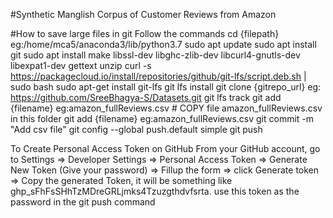 #Synthetic Manglish Corpus of Customer Reviews from Amazon


#How to save large files in git
Follow the commands 
cd {filepath} eg:/home/mca5/anaconda3/lib/python3.7
sudo apt update
sudo apt install git
sudo apt install make libssl-dev libghc-zlib-dev libcurl4-gnutls-dev libexpat1-dev gettext unzip
curl -s https://packagecloud.io/install/repositories/github/git-lfs/script.deb.sh | sudo bash
sudo apt-get install git-lfs
git lfs install
git clone {gitrepo_url} eg: https://github.com/SreeBhagya-S/Datasets.git
git lfs track
git add {filename} eg:amazon_fullReviews.csv # COPY file amazon_fullReviews.csv in this folder
git add {filename} eg:amazon_fullReviews.csv
git commit -m "Add csv file"
git config --global push.default simple
git push

To Create Personal Access Token on GitHub
From your GitHub account, go to Settings => Developer Settings => Personal Access Token => Generate New Token (Give your password) => Fillup the form => 
click Generate token => Copy the generated Token, it will be something like ghp_sFhFsSHhTzMDreGRLjmks4Tzuzgthdvfsrta.
use this token as the password in the git push command
